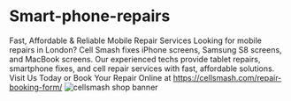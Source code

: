 # Smart-phone-repairs
Fast, Affordable & Reliable Mobile Repair Services
Looking for mobile repairs in London? Cell Smash fixes iPhone screens, Samsung S8 screens, and MacBook screens. Our experienced techs provide tablet repairs, smartphone fixes, and cell repair services with fast, affordable solutions. 
Visit Us Today or Book Your Repair Online at https://cellsmash.com/repair-booking-form/
![cellsmash shop banner](https://github.com/user-attachments/assets/eba8a52d-3219-4ad2-a2a0-4a8df3af2a56)
